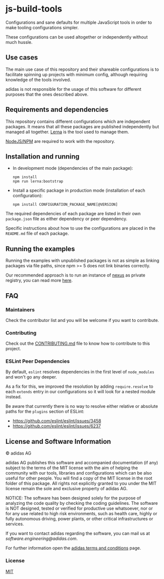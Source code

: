 ![[](https://travis-ci.com/adidas/js-build-tools)](https://api.travis-ci.com/adidas/js-build-tools.svg?branch=master)

# js-build-tools

Configurations and sane defaults for multiple JavaScript tools in order to make tooling configurations simpler.

These configurations can be used altogether or independently without much hussle.

## Use cases

The main use case of this repository and their shareable configurations is to facilitate spinning up projects with minimum config, although requiring knowledge of the tools involved.

adidas is not responsible for the usage of this software for different purposes that the ones described above.

## Requirements and dependencies

This repository contains different configurations which are independent packages. It means that all these packages are published independently but managed all together. [Lerna](https://lernajs.io/) is the tool used to manage them.

[NodeJS/NPM](https://nodejs.org/) are required to work with the repository.

## Installation and running

- In development mode (dependencies of the main package):
    ```
    npm install
    npm run lerna:bootstrap
    ```
- Install a specific package in production mode (installation of each configuration):
    ```
    npm install CONFIGURATION_PACKAGE_NAME[@VERSION]
    ```

The required dependencies of each package are listed in their own `package.json` file as either dependency or peer dependency.

Specific instructions about how to use the configurations are placed in the `README.md` file of each package.

## Running the examples

Running the examples with unpublished packages is not as simple as linking packages via file paths, since npm >= 5 does not link binaries correctly.

Our recommended approach is to run an instance of [nexus](https://www.sonatype.com/download-oss-sonatype) as private registry, you can read more [here](https://github.com/adidas/js-build-tools/wiki/Running-examples).

## FAQ

### Maintainers

Check the contributor list and you will be welcome if you want to contribute.

### Contributing

Check out the [CONTRIBUTING.md](./.github/CONTRIBUTING.md) file to know how to contribute to this project.

### ESLint Peer Dependencies

By default, `eslint` resolves dependencies in the first level of `node_modules` and won't go any deeper.

As a fix for this, we improved the resolution by adding `require.resolve` to each `extends` entry in our configurations so it will look for a nested module instead.

Be aware that currently there is no way to resolve either relative or absolute paths for the `plugins` section of ESLint:

- https://github.com/eslint/eslint/issues/3458
- https://github.com/eslint/eslint/issues/6237

## License and Software Information

© adidas AG

adidas AG publishes this software and accompanied documentation (if any) subject to the terms of the MIT license with the aim of helping the community with our tools, libraries and configurations which can be also useful for other people. You will find a copy of the MIT license in the root folder of this package. All rights not explicitly granted to you under the MIT license remain the sole and exclusive property of adidas AG.

NOTICE: The software has been designed solely for the purpose of analyzing the code quality by checking the coding guidelines. The software is NOT designed, tested or verified for productive use whatsoever, nor or for any use related to high risk environments, such as health care, highly or fully autonomous driving, power plants, or other critical infrastructures or services.

If you want to contact adidas regarding the software, you can mail us at _software.engineering@adidas.com_.

For further information open the [adidas terms and conditions](https://github.com/adidas/adidas-contribution-guidelines/wiki/Terms-and-conditions) page.

### License

[MIT](LICENSE)
